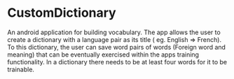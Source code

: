 # CustomDictionary
An android application for building vocabulary. The app allows the user to create a dictionary with a language pair as its title ( eg. English => French).
To this dictionary, the user can save word pairs of words (Foreign word  and meaning) that can be eventually exercised within the apps training 
functionality. In a dictionary there needs to be at least four words for it to be trainable.
